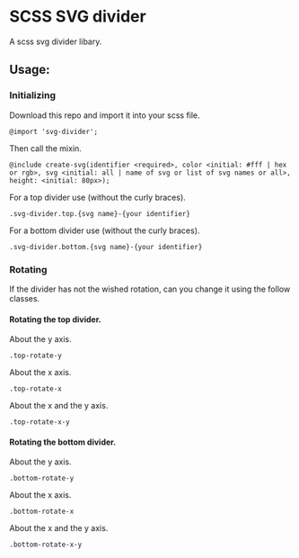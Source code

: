 # SCSS SVG divider
A scss svg divider libary.

## Usage:

### Initializing

Download this repo and import it into your scss file.
````
@import 'svg-divider';
````
Then call the mixin.
````
@include create-svg(identifier <required>, color <initial: #fff | hex or rgb>, svg <initial: all | name of svg or list of svg names or all>, height: <initial: 80px>);
````
For a top divider use (without the curly braces).
````
.svg-divider.top.{svg name}-{your identifier}
````
For a bottom divider use (without the curly braces).
````
.svg-divider.bottom.{svg name}-{your identifier}
````

### Rotating

If the divider has not the wished rotation, can you change it using the follow classes.

#### Rotating the top divider.
About the y axis.
````
.top-rotate-y
````
About the x axis.
````
.top-rotate-x
````
About the x and the y axis.
````
.top-rotate-x-y
````

#### Rotating the bottom divider.
About the y axis.
````
.bottom-rotate-y
````
About the x axis.
````
.bottom-rotate-x
````
About the x and the y axis.
````
.bottom-rotate-x-y
````
